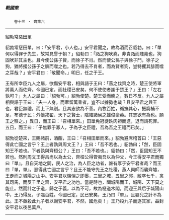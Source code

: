 

##### 戰國策
　　`卷十三 ‧ 齊策六`

* * *

貂勃常惡田單

貂勃常惡田單，曰：「安平君，小人也。」安平君聞之，故為酒而召貂勃，曰：「單何以得罪于先生，故常見譽于朝？」貂勃曰：「跖之狗吠堯，非貴跖而賤堯也，狗固吠非其主也。且今使公孫子賢，而徐子不肖。然而使公孫子與徐子鬥，徐子之狗，猶將攫公孫子之腓而噬之也。若乃得去不肖者，而為賢者狗，豈特攫其腓而噬之耳哉？」安平君曰：「敬聞命。」明日，任之于王。

王有所幸臣九人之屬，欲傷安平君，相與語于王曰：「燕之伐齊之時，楚王使將軍將萬人而佐齊。今國已定，而社稷已安矣，何不使使者謝于楚王？」王曰：「左右孰可？」九人之屬曰：「貂勃可。」貂勃使楚。楚王受而觴之，數日不反。九人之屬相與語于王曰：「夫一人身，而牽留萬乘者，豈不以據勢也哉？且安平君之與王也，君臣無禮，而上下無別。且其志欲為不善。內牧百姓，循撫其心，振窮補不足，布德于民；外懷戎翟、天下之賢士，陰結諸侯之雄俊豪英。其志欲有為也。願王之察之。」異日，而王曰：「召相單來。」田單免冠徒跣肉袒而進，退而請死罪。五日，而王曰：「子無罪于寡人，子為子之臣禮，吾為吾之王禮而已矣。」

貂勃從楚來，王賜諸前，酒酣，王曰：「召相田單而來。」貂勃避席稽首曰：「王惡得此亡國之言乎？王上者孰與周文王？」王曰：「吾不若也。」貂勃曰；「然，臣固知王不若也。下者孰與齊桓公？」王曰：「吾不若也。」貂勃曰：「然，臣固知王不若也。然則周文王得呂尚以為太公，齊桓公得管夷吾以為仲父，今王得安平君而獨曰『單』。且自天地之闢，民人之治，為人臣之功者，誰有厚于安平君者哉？而王曰『單，單』。惡得此亡國之言乎？且王不能守先王之社稷，燕人興師而襲齊墟，王走而之城陽之山中。安平君以惴惴之即墨，三里之城，五里之郭，敝卒七千，禽其司馬，而反千里之齊，安平君之功也。當是時也，闔城陽而王，城陽、天下莫之能止。然而計之于道，歸之于義，以為不可，故為棧道木閣，而迎王與后于城陽山中，王乃得反，子臨百姓。今國已定，民已安矣，王乃曰『單』。且嬰兒之計不為此。王不亟殺此九子者以謝安平君，不然，國危矣！」王乃殺九子而逐其家，益封安平君以夜邑萬戶。

* * *

